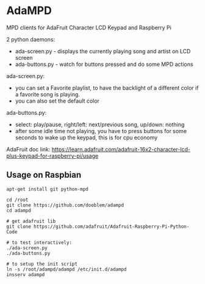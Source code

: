 AdaMPD
======

MPD clients for AdaFruit Character LCD Keypad and Raspberry Pi


2 python daemons:
 * ada-screen.py - displays the currently playing song and artist on LCD screen
 * ada-buttons.py - watch for buttons pressed and do some MPD actions

ada-screen.py:
 * you can set a Favorite playlist, to have the backlight of a different color if a favorite song is playing.
 * you can also set the default color

ada-buttons.py:
 * select: play/pause, right/left: next/previous song, up/down: nothing
 * after some idle time not playing, you have to press buttons for some seconds to wake up the keypad, this is for cpu economy

AdaFruit doc link: https://learn.adafruit.com/adafruit-16x2-character-lcd-plus-keypad-for-raspberry-pi/usage

Usage on Raspbian
------------------------

    apt-get install git python-mpd
    
    cd /root
    git clone https://github.com/dooblem/adampd
    cd adampd
    
    # get adafruit lib
    git clone https://github.com/adafruit/Adafruit-Raspberry-Pi-Python-Code
    
    # to test interactively:
    ./ada-screen.py
    ./ada-buttons.py
    
    # to setup the init script
    ln -s /root/adampd/adampd /etc/init.d/adampd
    insserv adampd 
